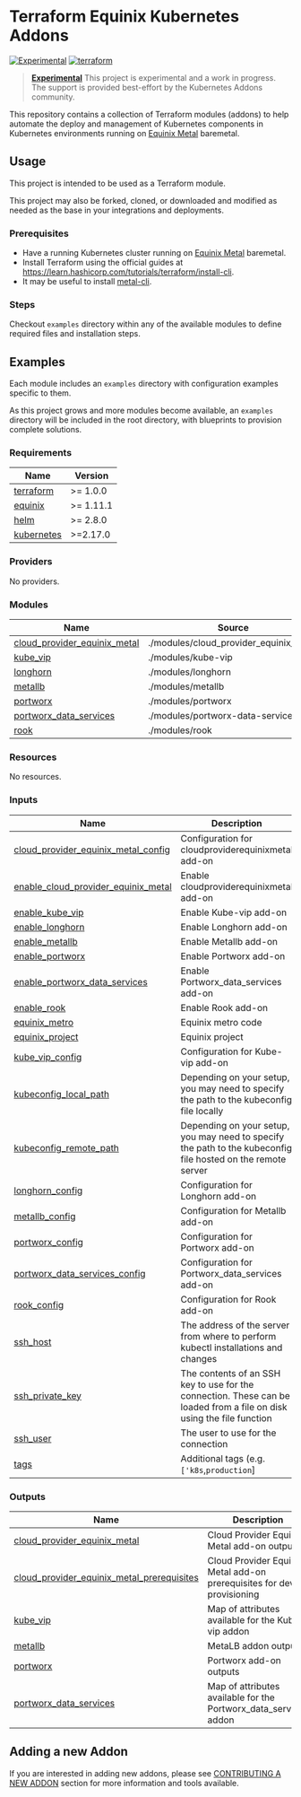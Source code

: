 # Terraform Equinix Kubernetes Addons

[![Experimental](https://img.shields.io/badge/Stability-Experimental-red.svg)](https://github.com/equinix-labs/standards#about-uniform-standards)
[![terraform](https://github.com/equinix-labs/terraform-equinix-template/actions/workflows/integration.yaml/badge.svg)](https://github.com/equinix-labs/terraform-equinix-template/actions/workflows/integration.yaml)

> **[Experimental](https://github.com/equinix-labs/equinix-labs/blob/main/experimental-statement.md)**
> This project is experimental and a work in progress. The support is provided best-effort by the Kubernetes Addons community.
>
>

This repository contains a collection of Terraform modules (addons) to help automate the deploy and management of Kubernetes components in Kubernetes environments running on [Equinix Metal](https://deploy.equinix.com/) baremetal.

## Usage

This project is intended to be used as a Terraform module.

This project may also be forked, cloned, or downloaded and modified as needed as the base in your integrations and deployments.

### Prerequisites

- Have a running Kubernetes cluster running on [Equinix Metal](https://deploy.equinix.com/) baremetal.
- Install Terraform using the official guides at https://learn.hashicorp.com/tutorials/terraform/install-cli.
- It may be useful to install [metal-cli](https://github.com/equinix/metal-cli/#installation).

### Steps

Checkout `examples` directory within any of the available modules to define required files and installation steps.

## Examples

Each module includes an `examples` directory with configuration examples specific to them.

As this project grows and more modules become available, an `examples` directory will be included in the root directory, with blueprints to provision complete solutions.

<!-- BEGIN_TF_DOCS -->
### Requirements

| Name | Version |
|------|---------|
| <a name="requirement_terraform"></a> [terraform](#requirement\_terraform) | >= 1.0.0 |
| <a name="requirement_equinix"></a> [equinix](#requirement\_equinix) | >= 1.11.1 |
| <a name="requirement_helm"></a> [helm](#requirement\_helm) | >= 2.8.0 |
| <a name="requirement_kubernetes"></a> [kubernetes](#requirement\_kubernetes) | >=2.17.0 |

### Providers

No providers.

### Modules

| Name | Source | Version |
|------|--------|---------|
| <a name="module_cloud_provider_equinix_metal"></a> [cloud\_provider\_equinix\_metal](#module\_cloud\_provider\_equinix\_metal) | ./modules/cloud_provider_equinix_metal | n/a |
| <a name="module_kube_vip"></a> [kube\_vip](#module\_kube\_vip) | ./modules/kube-vip | n/a |
| <a name="module_longhorn"></a> [longhorn](#module\_longhorn) | ./modules/longhorn | n/a |
| <a name="module_metallb"></a> [metallb](#module\_metallb) | ./modules/metallb | n/a |
| <a name="module_portworx"></a> [portworx](#module\_portworx) | ./modules/portworx | n/a |
| <a name="module_portworx_data_services"></a> [portworx\_data\_services](#module\_portworx\_data\_services) | ./modules/portworx-data-services | n/a |
| <a name="module_rook"></a> [rook](#module\_rook) | ./modules/rook | n/a |

### Resources

No resources.

### Inputs

| Name | Description | Type | Default | Required |
|------|-------------|------|---------|:--------:|
| <a name="input_cloud_provider_equinix_metal_config"></a> [cloud\_provider\_equinix\_metal\_config](#input\_cloud\_provider\_equinix\_metal\_config) | Configuration for cloudproviderequinixmetal add-on | `any` | `{}` | no |
| <a name="input_enable_cloud_provider_equinix_metal"></a> [enable\_cloud\_provider\_equinix\_metal](#input\_enable\_cloud\_provider\_equinix\_metal) | Enable cloudproviderequinixmetal add-on | `bool` | `false` | no |
| <a name="input_enable_kube_vip"></a> [enable\_kube\_vip](#input\_enable\_kube\_vip) | Enable Kube-vip add-on | `bool` | `false` | no |
| <a name="input_enable_longhorn"></a> [enable\_longhorn](#input\_enable\_longhorn) | Enable Longhorn add-on | `bool` | `false` | no |
| <a name="input_enable_metallb"></a> [enable\_metallb](#input\_enable\_metallb) | Enable Metallb add-on | `bool` | `false` | no |
| <a name="input_enable_portworx"></a> [enable\_portworx](#input\_enable\_portworx) | Enable Portworx add-on | `bool` | `false` | no |
| <a name="input_enable_portworx_data_services"></a> [enable\_portworx\_data\_services](#input\_enable\_portworx\_data\_services) | Enable Portworx\_data\_services add-on | `bool` | `false` | no |
| <a name="input_enable_rook"></a> [enable\_rook](#input\_enable\_rook) | Enable Rook add-on | `bool` | `false` | no |
| <a name="input_equinix_metro"></a> [equinix\_metro](#input\_equinix\_metro) | Equinix metro code | `string` | `null` | no |
| <a name="input_equinix_project"></a> [equinix\_project](#input\_equinix\_project) | Equinix project | `string` | `null` | no |
| <a name="input_kube_vip_config"></a> [kube\_vip\_config](#input\_kube\_vip\_config) | Configuration for Kube-vip add-on | `any` | `{}` | no |
| <a name="input_kubeconfig_local_path"></a> [kubeconfig\_local\_path](#input\_kubeconfig\_local\_path) | Depending on your setup, you may need to specify the path to the kubeconfig file locally | `string` | `null` | no |
| <a name="input_kubeconfig_remote_path"></a> [kubeconfig\_remote\_path](#input\_kubeconfig\_remote\_path) | Depending on your setup, you may need to specify the path to the kubeconfig file hosted on the remote server | `string` | `null` | no |
| <a name="input_longhorn_config"></a> [longhorn\_config](#input\_longhorn\_config) | Configuration for Longhorn add-on | `any` | `null` | no |
| <a name="input_metallb_config"></a> [metallb\_config](#input\_metallb\_config) | Configuration for Metallb add-on | `any` | `{}` | no |
| <a name="input_portworx_config"></a> [portworx\_config](#input\_portworx\_config) | Configuration for Portworx add-on | `any` | `{}` | no |
| <a name="input_portworx_data_services_config"></a> [portworx\_data\_services\_config](#input\_portworx\_data\_services\_config) | Configuration for Portworx\_data\_services add-on | `any` | `{}` | no |
| <a name="input_rook_config"></a> [rook\_config](#input\_rook\_config) | Configuration for Rook add-on | `any` | `null` | no |
| <a name="input_ssh_host"></a> [ssh\_host](#input\_ssh\_host) | The address of the server from where to perform kubectl installations and changes | `string` | `null` | no |
| <a name="input_ssh_private_key"></a> [ssh\_private\_key](#input\_ssh\_private\_key) | The contents of an SSH key to use for the connection. These can be loaded from a file on disk using the file function | `string` | `null` | no |
| <a name="input_ssh_user"></a> [ssh\_user](#input\_ssh\_user) | The user to use for the connection | `string` | `null` | no |
| <a name="input_tags"></a> [tags](#input\_tags) | Additional tags (e.g. `['k8s`,`production`] | `list(string)` | `[]` | no |

### Outputs

| Name | Description |
|------|-------------|
| <a name="output_cloud_provider_equinix_metal"></a> [cloud\_provider\_equinix\_metal](#output\_cloud\_provider\_equinix\_metal) | Cloud Provider Equinix Metal add-on outputs |
| <a name="output_cloud_provider_equinix_metal_prerequisites"></a> [cloud\_provider\_equinix\_metal\_prerequisites](#output\_cloud\_provider\_equinix\_metal\_prerequisites) | Cloud Provider Equinix Metal add-on prerequisites for device provisioning |
| <a name="output_kube_vip"></a> [kube\_vip](#output\_kube\_vip) | Map of attributes available for the Kube-vip addon |
| <a name="output_metallb"></a> [metallb](#output\_metallb) | MetaLB addon outputs |
| <a name="output_portworx"></a> [portworx](#output\_portworx) | Portworx add-on outputs |
| <a name="output_portworx_data_services"></a> [portworx\_data\_services](#output\_portworx\_data\_services) | Map of attributes available for the Portworx\_data\_services addon |
<!-- END_TF_DOCS -->

## Adding a new Addon

If you are interested in adding new addons, please see [CONTRIBUTING A NEW ADDON](CONTRIBUTING.md#contributing-a-new-addon) section for more information and tools available.
